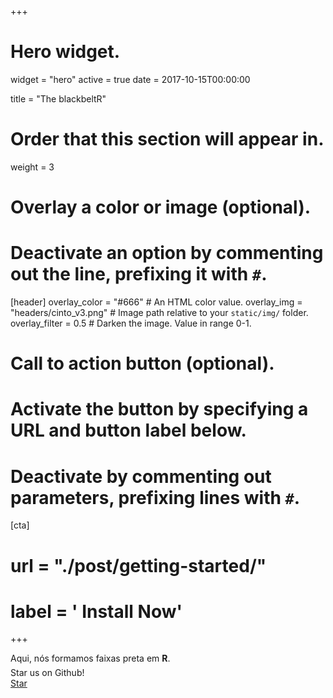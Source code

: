 +++
# Hero widget.
widget = "hero"
active = true
date = 2017-10-15T00:00:00

title = "The blackbeltR"

# Order that this section will appear in.
weight = 3

# Overlay a color or image (optional).
#   Deactivate an option by commenting out the line, prefixing it with `#`.
[header]
  overlay_color = "#666"  # An HTML color value.
  overlay_img = "headers/cinto_v3.png"  # Image path relative to your `static/img/` folder.
  overlay_filter = 0.5  # Darken the image. Value in range 0-1.

# Call to action button (optional).
#   Activate the button by specifying a URL and button label below.
#   Deactivate by commenting out parameters, prefixing lines with `#`.
[cta]
#  url = "./post/getting-started/"
#  label = '<i class="fas fa-download"></i> Install Now'
+++

Aqui, nós formamos faixas preta em **R**.
<div style="margin-top: -0.5rem;">
  <a XXXXXXXXX>
  Star us on Github! <!-- V -->
  </a>
</div>
<div class="mt-3">
  <a class="github-button" href="https://github.com/blackbeltr/site" data-icon="octicon-star" data-size="large" data-show-count="true" aria-label="Star this on GitHub">Star</a>
</div>
<script async defer src="https://buttons.github.io/buttons.js"></script>
